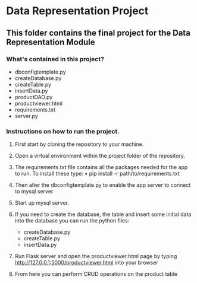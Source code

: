# Data Representation Project

## This folder contains the final project for the Data Representation Module

### What's contained in this project?

* dbconfigtemplate.py
* createDatabase.py
* createTable.py
* insertData.py
* productDAO.py
* productviewer.html
* requirements.txt
* server.py

### Instructions on how to run the project.

1. First start by cloning the repository to your machine. 
2. Open a virtual environment within the project folder of the repository.
3. The requirements.txt file contains all the packages needed for the app to run. To install these type: • pip install -r path/to/requirements.txt

4. Then alter the dbconfigtemplate.py to enable the app server to connect to mysql server
5. Start up mysql server.
6. If you need to create the database, the table and insert some initial data into the database you can run the python files:
    * createDatabase.py
    * createTable.py
    * insertData.py
7. Run Flask server and open the productviewer.html page by typing http://127.0.0.1:5000/productviewer.html into your browser
8. From here you can perform CRUD operations on the product table
